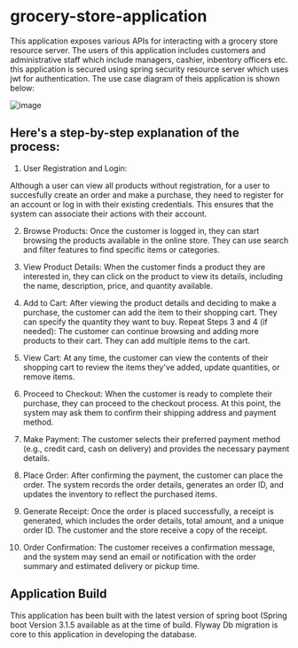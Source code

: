 # grocery-store-application
This application exposes various APIs for interacting with a grocery store resource server. The users of this application includes customers and administrative staff which include managers, cashier, inbentory officers etc. 
this application is secured using spring security resource server which uses jwt for authentication. The use case diagram of theis application is shown below:

![image](https://github.com/aloysiusose/grocery-store-application/assets/129221291/eaa36d26-90df-42fa-bd7f-3eebd68c88aa)

## Here's a step-by-step explanation of the process:
1. User Registration and Login:

Although a user can view all products without registration, for a user to succesfully create an order and make a purchase, they need to register for an account or log in with their existing credentials. 
This ensures that the system can associate their actions with their account.

2. Browse Products:
Once the customer is logged in, they can start browsing the products available in the online store. They can use search and filter features to find specific items or categories.

4. View Product Details:
When the customer finds a product they are interested in, they can click on the product to view its details, including the name, description, price, and quantity available.

5. Add to Cart:
After viewing the product details and deciding to make a purchase, the customer can add the item to their shopping cart. They can specify the quantity they want to buy.
Repeat Steps 3 and 4 (if needed):
The customer can continue browsing and adding more products to their cart. They can add multiple items to the cart.

6. View Cart:
At any time, the customer can view the contents of their shopping cart to review the items they've added, update quantities, or remove items.

7. Proceed to Checkout:
When the customer is ready to complete their purchase, they can proceed to the checkout process. At this point, the system may ask them to confirm their shipping address and payment method.

8. Make Payment:
The customer selects their preferred payment method (e.g., credit card, cash on delivery) and provides the necessary payment details.

9. Place Order:
After confirming the payment, the customer can place the order. The system records the order details, generates an order ID, and updates the inventory to reflect the purchased items.

10. Generate Receipt:
Once the order is placed successfully, a receipt is generated, which includes the order details, total amount, and a unique order ID. The customer and the store receive a copy of the receipt.

11. Order Confirmation:
The customer receives a confirmation message, and the system may send an email or notification with the order summary and estimated delivery or pickup time.

## Application Build
This application has been built with the latest version of spring boot (Spring boot Version 3.1.5 available as at the time of build.
Flyway Db migration is core to this application in developing the database. 
